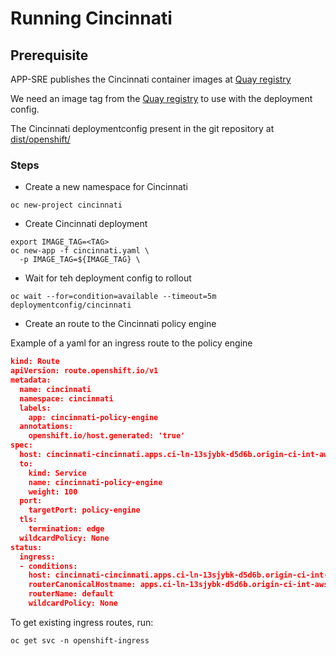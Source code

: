 # Running Cincinnati

## Prerequisite

APP-SRE publishes the Cincinnati container images at [Quay registry](https://quay.io/repository/app-sre/cincinnati)

We need an image tag from the [Quay registry](https://quay.io/repository/app-sre/cincinnati) to use with the deployment config.

The Cincinnati deploymentconfig present in the git repository at [dist/openshift/](https://github.com/openshift/cincinnati/blob/master/dist/openshift/cincinnati.yaml)

### Steps

* Create a new namespace for Cincinnati

```shell
oc new-project cincinnati
```

* Create Cincinnati deployment

```shell
export IMAGE_TAG=<TAG>
oc new-app -f cincinnati.yaml \
  -p IMAGE_TAG=${IMAGE_TAG} \
```

* Wait for teh deployment config to rollout

```shell
oc wait --for=condition=available --timeout=5m deploymentconfig/cincinnati

```

* Create an route to the Cincinnati policy engine

Example of a yaml for an ingress route to the policy engine

```json
kind: Route
apiVersion: route.openshift.io/v1
metadata:
  name: cincinnati
  namespace: cincinnati
  labels:
    app: cincinnati-policy-engine
  annotations:
    openshift.io/host.generated: 'true'
spec:
  host: cincinnati-cincinnati.apps.ci-ln-13sjybk-d5d6b.origin-ci-int-aws.dev.rhcloud.com
  to:
    kind: Service
    name: cincinnati-policy-engine
    weight: 100
  port:
    targetPort: policy-engine
  tls:
    termination: edge
  wildcardPolicy: None
status:
  ingress:
  - conditions:
    host: cincinnati-cincinnati.apps.ci-ln-13sjybk-d5d6b.origin-ci-int-aws.dev.rhcloud.com
    routerCanonicalHostname: apps.ci-ln-13sjybk-d5d6b.origin-ci-int-aws.dev.rhcloud.com
    routerName: default
    wildcardPolicy: None
```

To get existing ingress routes, run:
```shell
oc get svc -n openshift-ingress
```